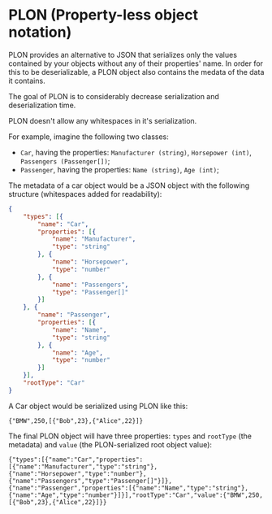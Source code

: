 # PLON (Property-less object notation)

PLON provides an alternative to JSON that serializes only the values contained by your objects without any of their properties' name. In order for this to be deserializable, a PLON object also contains the medata of the data it contains.

The goal of PLON is to considerably decrease serialization and deserialization time.

PLON doesn't allow any whitespaces in it's serialization.

For example, imagine the following two classes:
- `Car`, having the properties: `Manufacturer (string)`, `Horsepower (int)`, `Passengers (Passenger[])`;
- `Passenger`, having the properties: `Name (string)`, `Age (int)`;

The metadata of a car object would be a JSON object with the following structure (whitespaces added for readability):

```json
{
	"types": [{
		"name": "Car",
		"properties": [{		
			"name": "Manufacturer",
			"type": "string"
		}, {
			"name": "Horsepower",
			"type": "number"
		}, {
			"name": "Passengers",
			"type": "Passenger[]"
		}]
	}, {
		"name": "Passenger",
		"properties": [{
			"name": "Name",
			"type": "string"
		}, {
			"name": "Age",
			"type": "number"
		}]
	}],
	"rootType": "Car"
}
```

A Car object would be serialized using PLON like this:

`{"BMW",250,[{"Bob",23},{"Alice",22}]}`

The final PLON object will have three properties: `types` and `rootType` (the metadata) and `value` (the PLON-serialized root object value):

`{"types":[{"name":"Car","properties":[{"name":"Manufacturer","type":"string"},{"name":"Horsepower","type":"number"},{"name":"Passengers","type":"Passenger[]"}]},{"name":"Passenger","properties":[{"name":"Name","type":"string"},{"name":"Age","type":"number"}]}],"rootType":"Car","value":{"BMW",250,[{"Bob",23},{"Alice",22}]}}`
